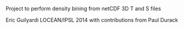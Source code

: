 Project to perform density bining from netCDF 3D T and S files

Eric Guilyardi LOCEAN/IPSL 2014 with contributions from Paul Durack

